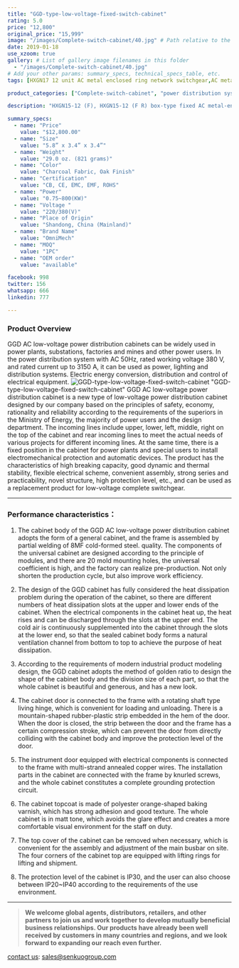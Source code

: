 ```yaml
---
title: "GGD-type-low-voltage-fixed-switch-cabinet"
rating: 5.0
price: "12,800"
original_price: "15,999"
image: "/images/Complete-switch-cabinet/40.jpg" # Path relative to the 'static' folder or use Hugo Pipes
date: 2019-01-18
use_xzoom: true
gallery: # List of gallery image filenames in this folder
  - "/images/Complete-switch-cabinet/40.jpg"
# Add your other params: summary_specs, technical_specs_table, etc.
tags: [HXGN17 12 unit AC metal enclosed ring network switchgear,AC metal enclosed ring network switchgear,12 unit AC metal enclosed ring network switchgear,power distribution system,ring network power supply,stable power distribution,electrical components,circuit breaking,isolation,protection,easy installation,easy maintenance,continuous and secure power supply]

product_categories: ["Complete-switch-cabinet", "power distribution system"]

description: "HXGN15-12 (F), HXGN15-12 (F R) box-type fixed AC metal-enclosed switchgear (hereinafter referred to as switchgear), suitable for rated voltage of 12KV, rated frequency of 50HZ, rated current of 630A and above A three-phase AC system powered by network cabinets or radial terminals, used for segmenting and branching of cable lines."

summary_specs:
  - name: "Price"
    value: "$12,800.00"
  - name: "Size"
    value: "5.8” x 3.4” x 3.4”"
  - name: "Weight"
    value: "29.0 oz. (821 grams)"
  - name: "Color"
    value: "Charcoal Fabric, Oak Finish"
  - name: "Certification"
    value: "CB, CE, EMC, EMF, ROHS"
  - name: "Power"
    value: "0.75~800(KW)"
  - name: "Voltage "
    value: "220/380(V)"
  - name: "Place of Origin"
    value: "Shandong, China (Mainland)"
  - name: "Brand Name"
    value: "OmniMech"
  - name: "MOQ"
    value: "1PC"
  - name: "OEM order"
    value: "available"

facebook: 998
twitter: 156
whatsapp: 666
linkedin: 777    

---
```


### Product Overview


GGD AC low-voltage power distribution cabinets can be widely used in power plants, substations, factories and mines and other power users. In the power distribution system with AC 50Hz, rated working voltage 380 V, and rated current up to 3150 A, it can be used as power, lighting and distribution systems. Electric energy conversion, distribution and control of electrical equipment.
![GGD-type-low-voltage-fixed-switch-cabinet](/images/Complete-switch-cabinet/43.png) "GGD-type-low-voltage-fixed-switch-cabinet"
GGD AC low-voltage power distribution cabinet is a new type of low-voltage power distribution cabinet designed by our company based on the principles of safety, economy, rationality and reliability according to the requirements of the superiors in the Ministry of Energy, the majority of power users and the design department. The incoming lines include upper, lower, left, middle, right on the top of the cabinet and rear incoming lines to meet the actual needs of various projects for different incoming lines. At the same time, there is a fixed position in the cabinet for power plants and special users to install electromechanical protection and automatic devices. The product has the characteristics of high breaking capacity, good dynamic and thermal stability, flexible electrical scheme, convenient assembly, strong series and practicability, novel structure, high protection level, etc., and can be used as a replacement product for low-voltage complete switchgear.

* * *

### Performance characteristics：

1. The cabinet body of the GGD AC low-voltage power distribution cabinet adopts the form of a general cabinet, and the frame is assembled by partial welding of 8MF cold-formed steel. quality. The components of the universal cabinet are designed according to the principle of modules, and there are 20 mold mounting holes, the universal coefficient is high, and the factory can realize pre-production. Not only shorten the production cycle, but also improve work efficiency.

2. The design of the GGD cabinet has fully considered the heat dissipation problem during the operation of the cabinet, so there are different numbers of heat dissipation slots at the upper and lower ends of the cabinet. When the electrical components in the cabinet heat up, the heat rises and can be discharged through the slots at the upper end. The cold air is continuously supplemented into the cabinet through the slots at the lower end, so that the sealed cabinet body forms a natural ventilation channel from bottom to top to achieve the purpose of heat dissipation.

3. According to the requirements of modern industrial product modeling design, the GGD cabinet adopts the method of golden ratio to design the shape of the cabinet body and the division size of each part, so that the whole cabinet is beautiful and generous, and has a new look.

4. The cabinet door is connected to the frame with a rotating shaft type living hinge, which is convenient for loading and unloading. There is a mountain-shaped rubber-plastic strip embedded in the hem of the door. When the door is closed, the strip between the door and the frame has a certain compression stroke, which can prevent the door from directly colliding with the cabinet body and improve the protection level of the door.

5. The instrument door equipped with electrical components is connected to the frame with multi-strand annealed copper wires. The installation parts in the cabinet are connected with the frame by knurled screws, and the whole cabinet constitutes a complete grounding protection circuit.

6. The cabinet topcoat is made of polyester orange-shaped baking varnish, which has strong adhesion and good texture. The whole cabinet is in matt tone, which avoids the glare effect and creates a more comfortable visual environment for the staff on duty.

7. The top cover of the cabinet can be removed when necessary, which is convenient for the assembly and adjustment of the main busbar on site. The four corners of the cabinet top are equipped with lifting rings for lifting and shipment.

8. The protection level of the cabinet is IP30, and the user can also choose between IP20~IP40 according to the requirements of the use environment.

* * *

> **We welcome global agents, distributors, retailers, and other partners to join us and work together to develop mutually beneficial business relationships. Our products have already been well received by customers in many countries and regions, and we look forward to expanding our reach even further.**

 [contact us](/contact/): sales@senkuogroup.com  

